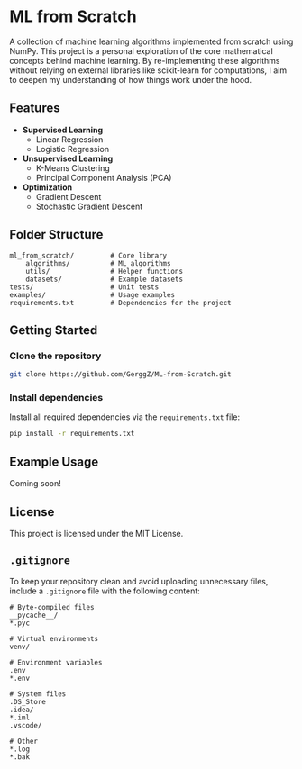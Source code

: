 # ML from Scratch

A collection of machine learning algorithms implemented from scratch using NumPy. This project is a personal exploration of the core mathematical concepts behind machine learning. By re-implementing these algorithms without relying on external libraries like scikit-learn for computations, I aim to deepen my understanding of how things work under the hood.

## Features
- **Supervised Learning**
  - Linear Regression
  - Logistic Regression
- **Unsupervised Learning**
  - K-Means Clustering
  - Principal Component Analysis (PCA)
- **Optimization**
  - Gradient Descent
  - Stochastic Gradient Descent

## Folder Structure
```
ml_from_scratch/         # Core library
    algorithms/          # ML algorithms
    utils/               # Helper functions
    datasets/            # Example datasets
tests/                   # Unit tests
examples/                # Usage examples
requirements.txt         # Dependencies for the project
```

## Getting Started
### Clone the repository
```bash
git clone https://github.com/GerggZ/ML-from-Scratch.git
```

### Install dependencies
Install all required dependencies via the `requirements.txt` file:
```bash
pip install -r requirements.txt
```

## Example Usage
Coming soon!

## License
This project is licensed under the MIT License.

## `.gitignore`
To keep your repository clean and avoid uploading unnecessary files, include a `.gitignore` file with the following content:

```
# Byte-compiled files
__pycache__/
*.pyc

# Virtual environments
venv/

# Environment variables
.env
*.env

# System files
.DS_Store
.idea/
*.iml
.vscode/

# Other
*.log
*.bak
```

